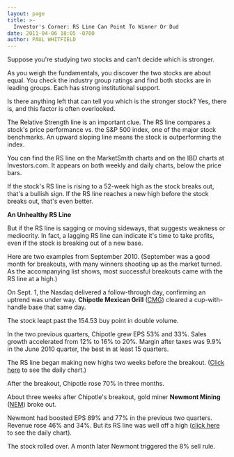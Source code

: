 ```yaml
---
layout: page
title: >-
  Investor's Corner: RS Line Can Point To Winner Or Dud
date: 2011-04-06 18:05 -0700
author: PAUL WHITFIELD
---
```





Suppose you're studying two stocks and can't decide which is stronger.

  

As you weigh the fundamentals, you discover the two stocks are about equal. You check the industry group ratings and find both stocks are in leading groups. Each has strong institutional support.

  

Is there anything left that can tell you which is the stronger stock? Yes, there is, and this factor is often overlooked.

  

The Relative Strength line is an important clue. The RS line compares a stock's price performance vs. the S&P 500 index, one of the major stock benchmarks. An upward sloping line means the stock is outperforming the index.

  

You can find the RS line on the MarketSmith charts and on the IBD charts at Investors.com. It appears on both weekly and daily charts, below the price bars.

  

If the stock's RS line is rising to a 52-week high as the stock breaks out, that's a bullish sign. If the RS line reaches a new high before the stock breaks out, that's even better.

  

**An Unhealthy RS Line**

  

But if the RS line is sagging or moving sideways, that suggests weakness or mediocrity. In fact, a lagging RS line can indicate it's time to take profits, even if the stock is breaking out of a new base.

  

Here are two examples from September 2010. (September was a good month for breakouts, with many winners shooting up as the market turned. As the accompanying list shows, most successful breakouts came with the RS line at a high.)

  

On Sept. 1, the Nasdaq delivered a follow-through day, confirming an uptrend was under way. **Chipotle Mexican Grill** ([CMG](https://research.investors.com/quote.aspx?symbol=CMG)) cleared a cup-with-handle base that same day.

  

The stock leapt past the 154.53 buy point in double volume.

  

In the two previous quarters, Chipotle grew EPS 53% and 33%. Sales growth accelerated from 12% to 16% to 20%. Margin after taxes was 9.9% in the June 2010 quarter, the best in at least 15 quarters.

  

The RS line began making new highs two weeks before the breakout. ([Click here](/NewsAndAnalysis/PhotoPopup.aspx?path=WEBcmg0407.jpg&docId=568322) to see the daily chart.)

  

After the breakout, Chipotle rose 70% in three months.

  

About three weeks after Chipotle's breakout, gold miner **Newmont Mining** ([NEM](https://research.investors.com/quote.aspx?symbol=NEM)) broke out.

  

Newmont had boosted EPS 89% and 77% in the previous two quarters. Revenue rose 46% and 34%. But its RS line was well off a high ([click here](/NewsAndAnalysis/PhotoPopup.aspx?path=WEBnem0407.jpg&docId=568323) to see the daily chart).

  

The stock rolled over. A month later Newmont triggered the 8% sell rule.




